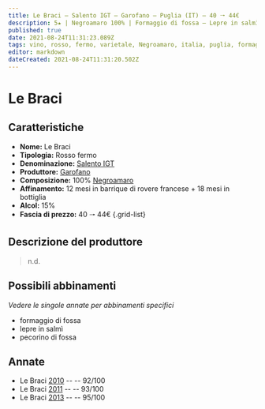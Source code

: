 ```yaml
---
title: Le Braci – Salento IGT – Garofano – Puglia (IT) – 40 🠒 44€
description: 5★ | Negroamaro 100% | Formaggio di fossa – Lepre in salmì – Pecorino di fossa
published: true
date: 2021-08-24T11:31:23.089Z
tags: vino, rosso, fermo, varietale, Negroamaro, italia, puglia, formaggio di fossa, lepre in salmì, pecorino di fossa, 40 🠒 44€, 5 stelle
editor: markdown
dateCreated: 2021-08-24T11:31:20.502Z
---
```


# Le Braci

## Caratteristiche
- **Nome:** Le Braci
- **Tipologia:** Rosso fermo
- **Denominazione:** [Salento IGT](/denominazioni/Italia/Puglia/IGT/Salento)
- **Produttore:** [Garofano](/produttori/Italia/Puglia/Garofano) 
- **Composizione:** 100% [Negroamaro](/vitigni/Italia/bacca-nera/negroamaro)
- **Affinamento:** 12 mesi in barrique di rovere francese + 18 mesi in bottiglia
- **Alcol:** 15%
- **Fascia di prezzo:** 40 🠒 44€
{.grid-list}

## Descrizione del produttore

> n.d.

## Possibili abbinamenti
*Vedere le singole annate per abbinamenti specifici*

- formaggio di fossa
- lepre in salmì
- pecorino di fossa

## Annate
- Le Braci [2010](vini/Italia/Puglia/Garofano/Le-Braci/2010) -- <span class="star-5"></span> -- 92/100
- Le Braci [2011](vini/Italia/Puglia/Garofano/Le-Braci/2011) -- <span class="star-5"></span> -- 93/100
- Le Braci [2013](vini/Italia/Puglia/Garofano/Le-Braci/2013) -- <span class="star-5"></span> -- 95/100

